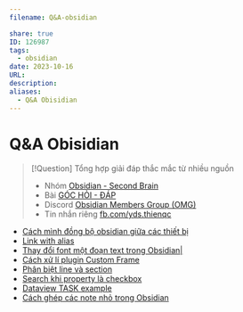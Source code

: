 ```yaml
---
filename: Q&A-obsidian

share: true
ID: 126987
tags:
  - obsidian
date: 2023-10-16
URL: 
description: 
aliases:
  - Q&A Obisidian
---
```

# Q&A Obisidian

> [!Question] Tổng hợp giải đáp thắc mắc từ nhiều nguồn
> - Nhóm [Obsidian - Second Brain](https://www.facebook.com/groups/obsidian.secondbrain)
> - Bài [GÓC HỎI - ĐÁP](https://www.facebook.com/groups/obsidian.secondbrain/posts/601963171804489/)
> - Discord [Obsidian Members Group (OMG)](https://discord.com/channels/686053708261228577/944662832585277511)
> - Tin nhắn riêng [fb.com/yds.thienqc](http://m.me/yds.thienqc)

- [Cách mình đồng bộ obsidian giữa các thiết bị](./cach-minh-dong-bo-obsidian-giua-cac-thiet-bi.md)
- [Link with alias](./obsidian-aliases.md#Link%20with%20alias)
- [Thay đổi font một đoạn text trong Obsidian|](./thay-doi-font-mot-doan-text-trong-obsidian.md)
- [Cách xử lí plugin Custom Frame](./cach-xu-li-plugin-custom-frame-khong-dang-nhap-vao-tai-khoan.md)
- [Phân biệt line và section](./obsidian-search.md#Phân%20biệt%20line%20và%20section)
- [Search khi property là checkbox](./obsidian-search.md#Property%20là%20Checkbox)
- [Dataview TASK example](./dataview-task-example.md)
- [Cách ghép các note nhỏ trong Obsidian](./cach-ghep-cac-note-nho-trong-obsidian.md)